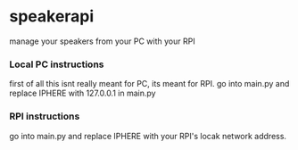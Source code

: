 # speakerapi
manage your speakers from your PC with your RPI


### Local PC instructions
first of all this isnt really meant for PC, its meant for RPI.
go into main.py and replace IPHERE with 127.0.0.1 in main.py

### RPI instructions
go into main.py and replace IPHERE with your RPI's locak network address.
